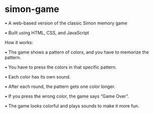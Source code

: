 # simon-game

• A web-based version of the classic Simon memory game

• Built using HTML, CSS, and JavaScript

How it works:

• The game shows a pattern of colors, and you have to memorize the pattern.

• You have to press the colors in that specific pattern.

• Each color has its own sound.

• After each round, the pattern gets one color longer.

• If you press the wrong color, the game says “Game Over”.

• The game looks colorful and plays sounds to make it more fun.